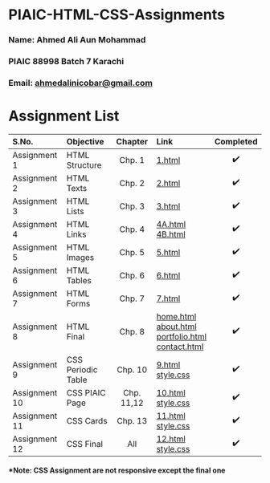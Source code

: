 # PIAIC-HTML-CSS-Assignments

### Name: Ahmed Ali Aun Mohammad

### PIAIC 88998 Batch 7 Karachi

### Email: ahmedalinicobar@gmail.com


# Assignment List

| S.No. | Objective | Chapter | Link | Completed |
| :--- | :--- | :---: | :--- | :---: |
| Assignment 1 | HTML Structure | Chp. 1 | [1.html](/PIAIC-HTML-CSS-Assignments/Assignment%201/1.html "Assignment 1") | :heavy_check_mark: |
| Assignment 2 | HTML Texts | Chp. 2 | [2.html](/PIAIC-HTML-CSS-Assignments/Assignment%202/2.html "Assignment 2") | :heavy_check_mark: |
| Assignment 3 | HTML Lists | Chp. 3 | [3.html](/PIAIC-HTML-CSS-Assignments/Assignment%203/3.html "Assignment 3") | :heavy_check_mark: |
| Assignment 4 | HTML Links | Chp. 4 | [4A.html](/PIAIC-HTML-CSS-Assignments/Assignment%204/4A.html "Assignment 4A")<br/>[4B.html](/PIAIC-HTML-CSS-Assignments/Assignment%204/4B.html "Assignment 4B") | :heavy_check_mark: |
| Assignment 5 | HTML Images | Chp. 5 | [5.html](/PIAIC-HTML-CSS-Assignments/Assignment%205/5.html "Assignment 5") | :heavy_check_mark: |
| Assignment 6 | HTML Tables | Chp. 6 | [6.html](/PIAIC-HTML-CSS-Assignments/Assignment%206/6.html "Assignment 6") | :heavy_check_mark: |
| Assignment 7 | HTML Forms | Chp. 7 | [7.html](/PIAIC-HTML-CSS-Assignments/Assignment%207/7.html "Assignment 7") | :heavy_check_mark: |
| Assignment 8 | HTML Final | Chp. 8 | [home.html](/PIAIC-HTML-CSS-Assignments/Assignment%208%20(HTML%20Final)/home.html "Home")<br/>[about.html](/PIAIC-HTML-CSS-Assignments/Assignment%208%20(HTML%20Final)/about.html "About")<br/>[portfolio.html](/PIAIC-HTML-CSS-Assignments/Assignment%208%20(HTML%20Final)/portfolio.html "Portfolio")<br/>[contact.html](/Assignment%208%20(HTML%20Final)/contact.html "Contact")| :heavy_check_mark: |
| Assignment 9 | CSS Periodic Table | Chp. 10 | [9.html](/PIAIC-HTML-CSS-Assignments/Assignment%209/9.html "Assignment 9")<br/>[style.css](/Assignment%209/style.css "Stylesheet")| :heavy_check_mark: |
| Assignment 10 | CSS PIAIC Page | Chp. 11,12 | [10.html](/PIAIC-HTML-CSS-Assignments/Assignment%2010/10.html "Assignment 10")<br/>[style.css](/PIAIC-HTML-CSS-Assignments/Assignment%2010/style.css "Stylesheet")| :heavy_check_mark: |
| Assignment 11 | CSS Cards | Chp. 13 | [11.html](/PIAIC-HTML-CSS-Assignments/Assignment%2011/11.html "Assignment 11")<br/>[style.css](/PIAIC-HTML-CSS-Assignments/Assignment%2011/style.css "Stylesheet")| :heavy_check_mark: |
| Assignment 12 | CSS Final | All | [12.html](/PIAIC-HTML-CSS-Assignments/Assignment%2012%20(CSS%20Final)/index.html "Assignment 12")<br/>[style.css](/PIAIC-HTML-CSS-Assignments/Assignment%2012%20(CSS%20Final)/style.css "Stylesheet")| :heavy_check_mark: |

#### *Note: CSS Assignment are not responsive except the final one

